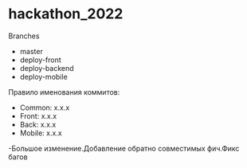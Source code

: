 # hackathon_2022

Branches

- master
- deploy-front
- deploy-backend
- deploy-mobile

Правило именования коммитов:

- Common: x.x.x <short title>
- Front: x.x.x <short title>
- Back: x.x.x <short title>
- Mobile: x.x.x <short title>

<x>-Большое изменение.<x>Добавление обратно совместимых фич.<x>Фикс багов
